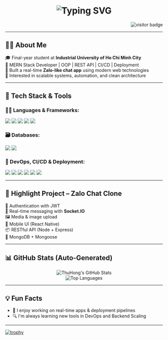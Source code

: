 <h1 align="center">
  <img 
    src="https://readme-typing-svg.demolab.com?font=Fira+Code&size=28&pause=1000&color=3B82F6&center=true&vCenter=true&width=500&lines=Hi+there+%F0%9F%91%8B;I'm+ThuHong.;MERN+Stack+Developer" 
    alt="Typing SVG" />
</h1>

<p align="right">
  <img src="https://visitor-badge.laobi.icu/badge?page_id=ThuHong.ThuHong" alt="visitor badge"/>
</p>

---

## 👩‍💻 About Me

🎓 Final-year student at **Industrial University of Ho Chi Minh City**  
💼 MERN Stack Developer | OOP | REST API | CI/CD | Deployment  
💬 Built a real-time **Zalo-like chat app** using modern web technologies  
🚀 Interested in scalable systems, automation, and clean architecture

---

## 🚀 Tech Stack & Tools

### 👨‍💻 Languages & Frameworks:
<p>
  <img src="https://img.shields.io/badge/JavaScript-F7DF1E?style=for-the-badge&logo=javascript&logoColor=black"/>
  <img src="https://img.shields.io/badge/Node.js-339933?style=for-the-badge&logo=node.js&logoColor=white"/>
  <img src="https://img.shields.io/badge/Express.js-000000?style=for-the-badge&logo=express&logoColor=white"/>
  <img src="https://img.shields.io/badge/React-61DAFB?style=for-the-badge&logo=react&logoColor=black"/>
  <img src="https://img.shields.io/badge/React_Native-20232A?style=for-the-badge&logo=react&logoColor=61DAFB"/>
</p>

### 🗃️ Databases:
<p>
  <img src="https://img.shields.io/badge/MongoDB-4EA94B?style=for-the-badge&logo=mongodb&logoColor=white"/>
  <img src="https://img.shields.io/badge/MySQL-4479A1?style=for-the-badge&logo=mysql&logoColor=white"/>
</p>

### 🧪 DevOps, CI/CD & Deployment:
<p>
  <img src="https://img.shields.io/badge/GitHub_Actions-2088FF?style=for-the-badge&logo=githubactions&logoColor=white"/>
  <img src="https://img.shields.io/badge/CICD-000000?style=for-the-badge&logo=azurepipelines&logoColor=white"/>
  <img src="https://img.shields.io/badge/Docker-2496ED?style=for-the-badge&logo=docker&logoColor=white"/>
  <img src="https://img.shields.io/badge/AWS-FF9900?style=for-the-badge&logo=amazonaws&logoColor=white"/>
  <img src="https://img.shields.io/badge/Vercel-000000?style=for-the-badge&logo=vercel&logoColor=white"/>
  <img src="https://img.shields.io/badge/Render-46E3B7?style=for-the-badge&logo=render&logoColor=black"/>
</p>

---

## 📱 Highlight Project – Zalo Chat Clone

🧠 Authentication with JWT  
💬 Real-time messaging with **Socket.IO**  
🖼️ Media & image upload  
📱 Mobile UI (React Native)  
📦 RESTful API (Node + Express)  
📂 MongoDB + Mongoose  

---

## 📊 GitHub Stats (Auto-Generated)

<p align="center">
  <img src="https://github-readme-stats.vercel.app/api?username=Thu-Hong-oo&show_icons=true&theme=tokyonight" alt="ThuHong's GitHub Stats"/>
  <br/>
  <img src="https://github-readme-stats.vercel.app/api/top-langs/?username=Thu-Hong-oo&layout=compact&theme=tokyonight" alt="Top Languages"/>
</p>

---

## 💡 Fun Facts

- 🧠 I enjoy working on real-time apps & deployment pipelines
- 🔍 I'm always learning new tools in DevOps and Backend Scaling

---

[![trophy](https://github-profile-trophy.vercel.app/?username=Thu-Hong-oo&theme=onedark)](https://github.com/ryo-ma/github-profile-trophy)






